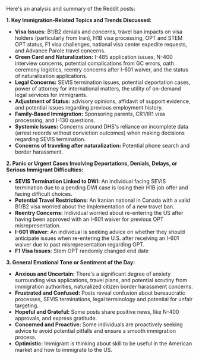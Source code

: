 Here's an analysis and summary of the Reddit posts:

**1. Key Immigration-Related Topics and Trends Discussed:**

*   **Visa Issues:** B1/B2 denials and concerns, travel ban impacts on visa holders (particularly from Iran), H1B visa processing, OPT and STEM OPT status, F1 visa challenges, national visa center expedite requests, and Advance Parole travel concerns.
*   **Green Card and Naturalization:** I-485 application issues, N-400 interview concerns, potential complications from GC errors, oath ceremony logistics, reentry concerns after I-601 waiver, and the status of naturalization applications.
*   **Legal Concerns:** SEVIS termination issues, potential deportation cases, power of attorney for international matters, the utility of on-demand legal services for immigrants.
*   **Adjustment of Status:** advisory opinions, affidavit of support evidence, and potential issues regarding previous employment history.
*   **Family-Based Immigration:** Sponsoring parents, CR1/IR1 visa processing, and I-130 questions.
*   **Systemic Issues:** Concerns around DHS's reliance on incomplete data (arrest records without conviction outcomes) when making decisions regarding SEVIS termination.
*   **Concerns of traveling after naturalization:** Potential phone search and border harassment.

**2. Panic or Urgent Cases Involving Deportations, Denials, Delays, or Serious Immigrant Difficulties:**

*   **SEVIS Termination Linked to DWI:** An individual facing SEVIS termination due to a pending DWI case is losing their H1B job offer and facing difficult choices.
*   **Potential Travel Restrictions:** An Iranian national in Canada with a valid B1/B2 visa worried about the implementation of a new travel ban.
*   **Reentry Concerns:** Individual worried about re-entering the US after having been approved with an I-601 waiver for previous OPT misrepresentation.
*  **I-601 Waiver:** An individual is seeking advice on whether they should anticipate issues when re-entering the U.S. after receiving an I-601 waiver due to past misrepresentation regarding OPT.
*   **F1 Visa Issues**: Stem OPT randomly changed end date

**3. General Emotional Tone or Sentiment of the Day:**

*   **Anxious and Uncertain:** There's a significant degree of anxiety surrounding visa applications, travel plans, and potential scrutiny from immigration authorities, naturalized citizen border harassment concerns.
*   **Frustrated and Confused:** Posts reveal confusion about bureaucratic processes, SEVIS terminations, legal terminology and potential for unfair targeting.
*   **Hopeful and Grateful:** Some posts share positive news, like N-400 approvals, and express gratitude.
*   **Concerned and Proactive:** Some individuals are proactively seeking advice to avoid potential pitfalls and ensure a smooth immigration process.
*  **Optimistic:** Immigrant is thinking about skill to be useful in the American market and how to immigrate to the US.
